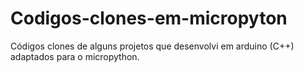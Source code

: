 # Codigos-clones-em-micropyton
Códigos clones de alguns projetos que desenvolvi em arduino (C++) adaptados para o micropython.
